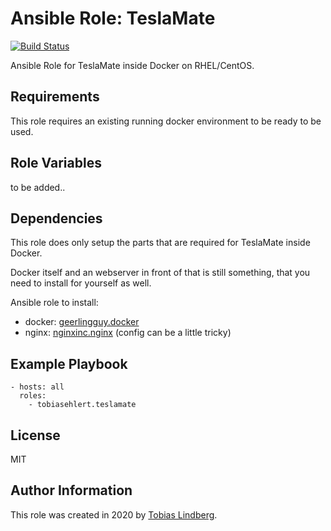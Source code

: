 # Ansible Role: TeslaMate
[![Build Status](https://api.travis-ci.com/tobiasehlert/ansible-role-teslamate.svg?branch=master)](https://travis-ci.com/github/tobiasehlert/ansible-role-teslamate)

Ansible Role for TeslaMate inside Docker on RHEL/CentOS.

## Requirements
This role requires an existing running docker environment to be ready to be used.

## Role Variables
to be added..

## Dependencies
This role does only setup the parts that are required for TeslaMate inside Docker.

Docker itself and an webserver in front of that is still something, that you need to install for yourself as well.

Ansible role to install:
* docker: [geerlingguy.docker](https://galaxy.ansible.com/geerlingguy/docker)
* nginx: [nginxinc.nginx](https://galaxy.ansible.com/nginxinc/nginx1) (config can be a little tricky)

## Example Playbook
```
- hosts: all
  roles:
    - tobiasehlert.teslamate
```

## License
MIT

## Author Information
This role was created in 2020 by [Tobias Lindberg](https://github.com/tobiasehlert).
